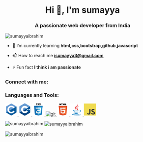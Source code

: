 <h1 align="center">Hi 👋, I'm sumayya</h1>
<h3 align="center">A passionate web developer from India</h3>

<p align="left"> <img src="https://komarev.com/ghpvc/?username=sumayyaibrahim&label=Profile%20views&color=0e75b6&style=flat" alt="sumayyaibrahim" /> </p>

- 🌱 I’m currently learning **html,css,bootstrap,github,javascript**

- 📫 How to reach me **isumayya3@gmail.com**

- ⚡ Fun fact **I think i am passionate**

<h3 align="left">Connect with me:</h3>
<p align="left">
</p>

<h3 align="left">Languages and Tools:</h3>
<p align="left"> <a href="https://www.cprogramming.com/" target="_blank" rel="noreferrer"> <img src="https://raw.githubusercontent.com/devicons/devicon/master/icons/c/c-original.svg" alt="c" width="40" height="40"/> </a> <a href="https://www.w3schools.com/cpp/" target="_blank" rel="noreferrer"> <img src="https://raw.githubusercontent.com/devicons/devicon/master/icons/cplusplus/cplusplus-original.svg" alt="cplusplus" width="40" height="40"/> </a> <a href="https://www.w3schools.com/css/" target="_blank" rel="noreferrer"> <img src="https://raw.githubusercontent.com/devicons/devicon/master/icons/css3/css3-original-wordmark.svg" alt="css3" width="40" height="40"/> </a> <a href="https://git-scm.com/" target="_blank" rel="noreferrer"> <img src="https://www.vectorlogo.zone/logos/git-scm/git-scm-icon.svg" alt="git" width="40" height="40"/> </a> <a href="https://www.w3.org/html/" target="_blank" rel="noreferrer"> <img src="https://raw.githubusercontent.com/devicons/devicon/master/icons/html5/html5-original-wordmark.svg" alt="html5" width="40" height="40"/> </a> <a href="https://www.java.com" target="_blank" rel="noreferrer"> <img src="https://raw.githubusercontent.com/devicons/devicon/master/icons/java/java-original.svg" alt="java" width="40" height="40"/> </a> <a href="https://developer.mozilla.org/en-US/docs/Web/JavaScript" target="_blank" rel="noreferrer"> <img src="https://raw.githubusercontent.com/devicons/devicon/master/icons/javascript/javascript-original.svg" alt="javascript" width="40" height="40"/> </a> </p>

<p><img align="left" src="https://github-readme-stats.vercel.app/api/top-langs?username=sumayyaibrahim&show_icons=true&locale=en&layout=compact" alt="sumayyaibrahim" /></p>

<p>&nbsp;<img align="center" src="https://github-readme-stats.vercel.app/api?username=sumayyaibrahim&show_icons=true&locale=en" alt="sumayyaibrahim" /></p>

<p><img align="center" src="https://github-readme-streak-stats.herokuapp.com/?user=sumayyaibrahim&" alt="sumayyaibrahim" /></p>
